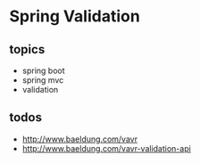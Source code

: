 # Spring Validation

## topics
* spring boot
* spring mvc
* validation

## todos
* http://www.baeldung.com/vavr
* http://www.baeldung.com/vavr-validation-api
